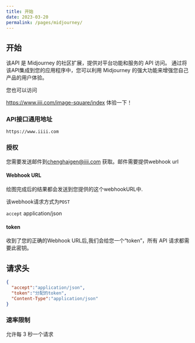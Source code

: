 ```yaml
---
title: 开始
date: 2023-03-20
permalink: /pages/midjourney/
---
```


## 开始

  该API 是 Midjourney 的社区扩展，提供对平台功能和服务的 API 访问。
  通过将该API集成到您的应用程序中，您可以利用 Midjourney 的强大功能来增强您自己产品的用户体验。

  您也可以访问
  
  <a href='https://www.iiii.com/image-square/index'>https://www.iiii.com/image-square/index</a> 体验一下！

### API接口通用地址

`https://www.iiii.com`


### 授权

  您需要发送邮件到<chenghaigen@iiii.com> 获取。邮件需要提供webhook url

#### Webhook URL

   绘图完成后的结果都会发送到您提供的这个webhookURL中.

   该webhook请求方式为`POST`

   `accept` application/json

#### token

   收到了您的正确的Webhook URL后,我们会给您一个“token”，所有 API 请求都需要此密钥。

## 请求头

```JSON
{
  "accept":"application/json",
  "token":"分配的token",
  "Content-Type":"application/json"
}
```

### 速率限制

  允许每 3 秒一个请求
